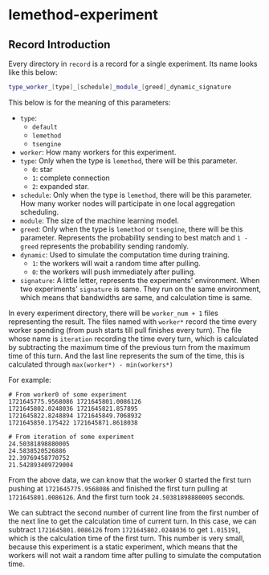 # lemethod-experiment

## Record Introduction

Every directory in `record` is a record for a single experiment.
Its name looks like this below:

```bash
type_worker_[type]_[schedule]_module_[greed]_dynamic_signature
```

This below is for the meaning of this parameters:

* `type`:
    * `default`
    * `lemethod`
    * `tsengine`
* `worker`: How many workers for this experiment.
* `type`: Only when the type is `lemethod`, there will be this parameter.
    * `0`: star
    * `1`: complete connection
    * `2`: expanded star.
* `schedule`: Only when the type is `lemethod`, there will be this parameter.
How many worker nodes will participate in one local aggregation scheduling.
* `module`: The size of the machine learning model.
* `greed`: Only when the type is `lemethod` or `tsengine`, there will be this parameter.
Represents the probability sending to best match and
`1 - greed` represents the probability sending randomly.
* `dynamic`: Used to simulate the computation time during training.
    * `1`: the workers will wait a random time after pulling.
    * `0`: the workers will push immediately after pulling.
* `signature`: A little letter, represents the experiments' environment.
When two experiments' `signature` is same.
They run on the same environment,
which means that bandwidths are same, and calculation time is same.

In every experiment directory,
there will be `worker_num + 1` files representing the result.
The files named with `worker*` record the time every worker spending
(from push starts till pull finishes every turn).
The file whose name is `iteration` recording the time every turn,
which is calculated by subtracting the maximum time of the previous turn
from the maximum time of this turn.
And the last line represents the sum of the time,
this is calculated through `max(worker*) - min(workers*)`

For example:

```text
# From worker0 of some experiment
1721645775.9568086 1721645801.0086126
1721645802.0248036 1721645821.857895
1721645822.8248894 1721645849.7068932
1721645850.175422 1721645871.8618038

# From iteration of some experiment
24.50381898880005
24.5838520526886
22.39769458770752
21.542893409729004
```

From the above data, we can know that the worker 0 started the first turn pushing
at `1721645775.9568086` and finished the first turn pulling at `1721645801.0086126`.
And the first turn took `24.50381898880005` seconds.

We can subtract the second number of current line from the first number of the next line
to get the calculation time of current turn.
In this case, we can subtract `1721645801.0086126` from `1721645802.0248036`
to get `1.015191`, which is the calculation time of the first turn.
This number is very small, because this experiment is a static experiment,
which means that the workers will not wait a random time after pulling
to simulate the computation time.
